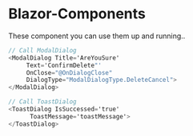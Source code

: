 # Blazor-Components

These component you can use them up and running..



```cs
// Call ModalDialog 
<ModalDialog Title='AreYouSure'
     Text='ConfirmDelete"'
     OnClose="@OnDialogClose"
     DialogType="ModalDialogType.DeleteCancel">
</ModalDialog>
```
        

```cs
// Call ToastDialog 
<ToastDialog IsSuccessed='true'
      ToastMessage='toastMessage'>
</ToastDialog>
```

